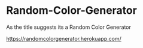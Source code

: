 # Random-Color-Generator
As the title suggests its a  Random Color Generator

https://randomcolorgenerator.herokuapp.com/

